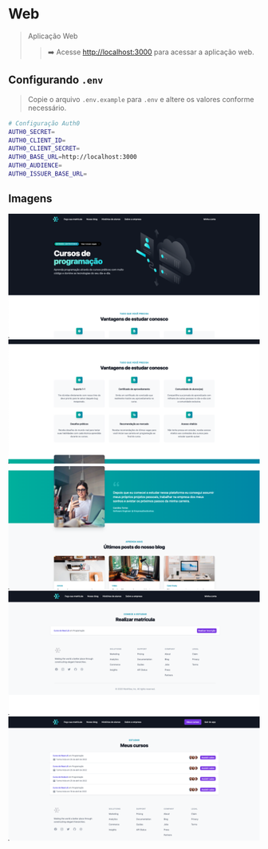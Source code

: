 # Web
> Aplicação Web
>> ➡️ Acesse [http://localhost:3000](http://localhost:3000) para acessar a aplicação web.

## Configurando `.env`

> Copie o arquivo `.env.example` para `.env` e altere os valores conforme necessário.

```bash
# Configuração Auth0
AUTH0_SECRET=
AUTH0_CLIENT_ID=
AUTH0_CLIENT_SECRET=
AUTH0_BASE_URL=http://localhost:3000
AUTH0_AUDIENCE=
AUTH0_ISSUER_BASE_URL=
```


## Imagens

![Image 1](/web/.github/assets/Image1.png)
![Image 2](/web/.github/assets/Image2.png)
![Image 3](/web/.github/assets/Image3.png)
![Image 4](/web/.github/assets/Image4.png)
![Image 5](/web/.github/assets/Image5.png)